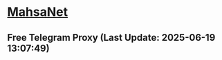 
# [MahsaNet](https://t.me/mahsa_net)
## Free Telegram Proxy (Last Update: 2025-06-19 13:07:49)

    